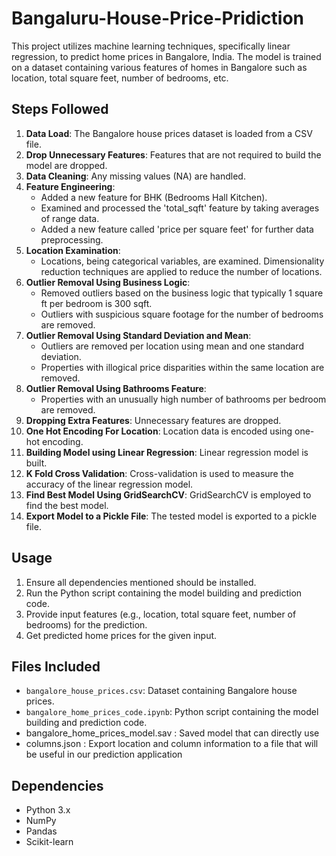 # Bangaluru-House-Price-Pridiction
This project utilizes machine learning techniques, specifically linear regression, to predict home prices in Bangalore, India. The model is trained on a dataset containing various features of homes in Bangalore such as location, total square feet, number of bedrooms, etc.

## Steps Followed

1. **Data Load**: The Bangalore house prices dataset is loaded from a CSV file.
2. **Drop Unnecessary Features**: Features that are not required to build the model are dropped.
3. **Data Cleaning**: Any missing values (NA) are handled.
4. **Feature Engineering**:
   - Added a new feature for BHK (Bedrooms Hall Kitchen).
   - Examined and processed the 'total_sqft' feature by taking averages of range data.
   - Added a new feature called 'price per square feet' for further data preprocessing.
5. **Location Examination**: 
   - Locations, being categorical variables, are examined. Dimensionality reduction techniques are applied to reduce the number of locations.
6. **Outlier Removal Using Business Logic**:
   - Removed outliers based on the business logic that typically 1 square ft per bedroom is 300 sqft. 
   - Outliers with suspicious square footage for the number of bedrooms are removed.
7. **Outlier Removal Using Standard Deviation and Mean**:
   - Outliers are removed per location using mean and one standard deviation.
   - Properties with illogical price disparities within the same location are removed.
8. **Outlier Removal Using Bathrooms Feature**:
   - Properties with an unusually high number of bathrooms per bedroom are removed.
9. **Dropping Extra Features**: Unnecessary features are dropped.
10. **One Hot Encoding For Location**: Location data is encoded using one-hot encoding.
11. **Building Model using Linear Regression**: Linear regression model is built.
12. **K Fold Cross Validation**: Cross-validation is used to measure the accuracy of the linear regression model.
13. **Find Best Model Using GridSearchCV**: GridSearchCV is employed to find the best model.
14. **Export Model to a Pickle File**: The tested model is exported to a pickle file.

## Usage

1. Ensure all dependencies mentioned should be installed.
2. Run the Python script containing the model building and prediction code.
3. Provide input features (e.g., location, total square feet, number of bedrooms) for the prediction.
4. Get predicted home prices for the given input.

## Files Included

- `bangalore_house_prices.csv`: Dataset containing Bangalore house prices.
- `bangalore_home_prices_code.ipynb`: Python script containing the model building and prediction code.
- bangalore_home_prices_model.sav : Saved model that can directly use
- columns.json : Export location and column information to a file that will be useful in our prediction application


## Dependencies

- Python 3.x
- NumPy
- Pandas
- Scikit-learn

